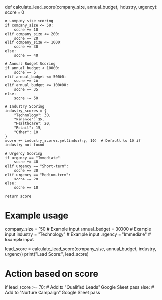 def calculate_lead_score(company_size, annual_budget, industry, urgency):
    score = 0

    # Company Size Scoring
    if company_size <= 50:
        score += 10
    elif company_size <= 200:
        score += 20
    elif company_size <= 1000:
        score += 30
    else:
        score += 40

    # Annual Budget Scoring
    if annual_budget < 10000:
        score += 5
    elif annual_budget <= 50000:
        score += 20
    elif annual_budget <= 100000:
        score += 35
    else:
        score += 50

    # Industry Scoring
    industry_scores = {
        "Technology": 30,
        "Finance": 25,
        "Healthcare": 20,
        "Retail": 15,
        "Other": 10
    }
    score += industry_scores.get(industry, 10)  # Default to 10 if industry not found

    # Urgency Scoring
    if urgency == "Immediate":
        score += 40
    elif urgency == "Short-term":
        score += 30
    elif urgency == "Medium-term":
        score += 20
    else:
        score += 10

    return score

# Example usage
company_size = 150  # Example input
annual_budget = 30000  # Example input
industry = "Technology"  # Example input
urgency = "Immediate"  # Example input

lead_score = calculate_lead_score(company_size, annual_budget, industry, urgency)
print("Lead Score:", lead_score)

# Action based on score
if lead_score >= 70:
    # Add to "Qualified Leads" Google Sheet
    pass
else:
    # Add to "Nurture Campaign" Google Sheet
    pass

